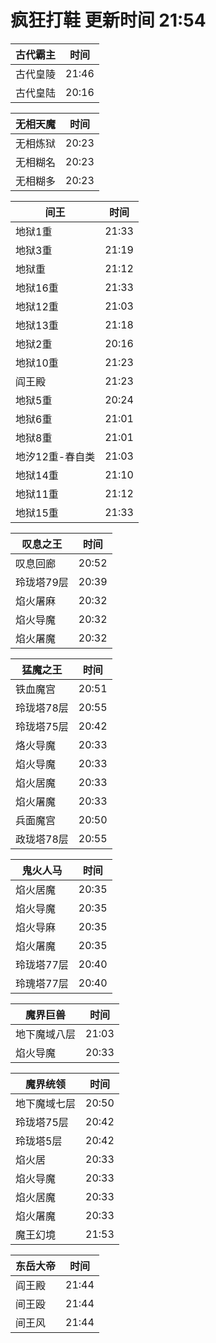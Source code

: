 # 疯狂打鞋 更新时间 21:54

| 古代霸主   | 时间    |
|--------|-------|
| 古代皇陵 | 21:46 |
| 古代皇陆 | 20:16 |

| 无相天魔   | 时间    |
|--------|-------|
| 无相炼狱 | 20:23 |
| 无相糊名 | 20:23 |
| 无相糊多 | 20:23 |

| 间王   | 时间    |
|--------|-------|
| 地狱1重 | 21:33 |
| 地狱3重 | 21:19 |
| 地狱重 | 21:12 |
| 地狱16重 | 21:33 |
| 地狱12重 | 21:03 |
| 地狱13重 | 21:18 |
| 地狱2重 | 20:16 |
| 地狱10重 | 21:23 |
| 阎王殿 | 21:23 |
| 地狱5重 | 20:24 |
| 地狱6重 | 21:01 |
| 地狱8重 | 21:01 |
| 地汐12重-春自类 | 21:03 |
| 地狱14重 | 21:10 |
| 地狱11重 | 21:12 |
| 地狱15重 | 21:33 |

| 叹息之王   | 时间    |
|--------|-------|
| 叹息回廊 | 20:52 |
| 玲珑塔79层 | 20:39 |
| 焰火屠麻 | 20:32 |
| 焰火导魔 | 20:32 |
| 焰火屠魔 | 20:32 |

| 猛魔之王   | 时间    |
|--------|-------|
| 铁血魔宫 | 20:51 |
| 玲珑塔78层 | 20:55 |
| 玲珑塔75层 | 20:42 |
| 烙火导魔 | 20:33 |
| 焰火导魔 | 20:33 |
| 焰火居魔 | 20:33 |
| 焰火屠魔 | 20:33 |
| 兵面魔宫 | 20:50 |
| 政珑塔78层 | 20:55 |

| 鬼火人马   | 时间    |
|--------|-------|
| 焰火居魔 | 20:35 |
| 焰火导魔 | 20:35 |
| 焰火导麻 | 20:35 |
| 焰火屠魔 | 20:35 |
| 玲珑塔77层 | 20:40 |
| 玲瑰塔77层 | 20:40 |

| 魔界巨兽   | 时间    |
|--------|-------|
| 地下魔域八层 | 21:03 |
| 焰火导魔 | 20:33 |

| 魔界统领   | 时间    |
|--------|-------|
| 地下魔域七层 | 20:50 |
| 玲珑塔75层 | 20:42 |
| 玲珑塔5层 | 20:42 |
| 焰火居 | 20:33 |
| 焰火导魔 | 20:33 |
| 焰火居魔 | 20:33 |
| 焰火屠魔 | 20:33 |
| 魔王幻境 | 21:53 |

| 东岳大帝   | 时间    |
|--------|-------|
| 阎王殿 | 21:44 |
| 间王殴 | 21:44 |
| 间王风 | 21:44 |